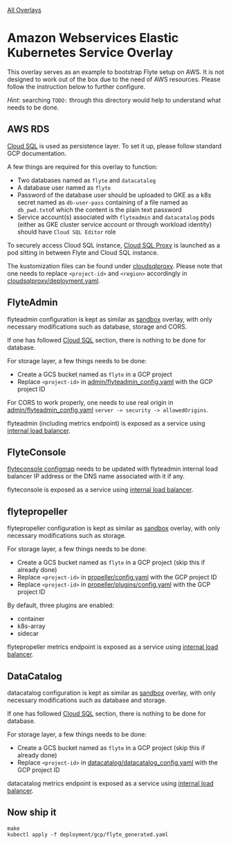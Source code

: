 [All Overlays](./)
# Amazon Webservices Elastic Kubernetes Service Overlay

This overlay serves as an example to bootstrap Flyte setup on AWS. It is not
designed to work out of the box due to the need of AWS resources. Please follow the instruction
below to further configure.

_Hint_: searching `TODO:` through this directory would help to understand what needs to be done.

## AWS RDS

[Cloud SQL](https://cloud.google.com/sql) is used as persistence layer. To set it up, please
follow standard GCP documentation.

A few things are required for this overlay to function:

* Two databases named as `flyte` and `datacatalog`
* A database user named as `flyte`
* Password of the database user should be uploaded to GKE as a k8s secret named as `db-user-pass`
  containing of a file named as `db_pwd.txt`of which the content is the plain text password
* Service account(s) associated with `flyteadmin` and `datacatalog` pods (either as GKE cluster
  service account or through workload identity) should have `Cloud SQL Editor` role

To securely access Cloud SQL instance, [Cloud SQL
Proxy](https://cloud.google.com/sql/docs/postgres/connect-admin-proxy) is launched as a pod sitting
in between Flyte and Cloud SQL instance.

The kustomization files can be found under [cloudsqlproxy](cloudsqlproxy). Please note that one
needs to replace `<project-id>` and `<region>` accordingly in
[cloudsqlproxy/deployment.yaml](cloudsqlproxy/deployment.yaml).

## FlyteAdmin

flyteadmin configuration is kept as similar as [sandbox](../sandbox) overlay, with only necessary
modifications such as database, storage and CORS.

If one has followed [Cloud SQL](#cloud-sql) section, there is nothing to be done for database.

For storage layer, a few things needs to be done:

* Create a GCS bucket named as `flyte` in a GCP project
* Replace `<project-id>` in [admin/flyteadmin_config.yaml](admin/flyteadmin_config.yaml) with the
  GCP project ID

For CORS to work properly, one needs to use real origin in
[admin/flyteadmin_config.yaml](admin/flyteadmin_config.yaml) `server -> security -> allowedOrigins`.

flyteadmin (including metrics endpoint) is exposed as a service using [internal load
balancer](https://cloud.google.com/kubernetes-engine/docs/how-to/internal-load-balancing).

## FlyteConsole

[flyteconsole configmap](console/configmap.yaml) needs to be updated with flyteadmin internal load
balancer IP address or the DNS name associated with it if any.

flyteconsole is exposed as a service using [internal load
balancer](https://cloud.google.com/kubernetes-engine/docs/how-to/internal-load-balancing).

## flytepropeller

flytepropeller configuration is kept as similar as [sandbox](../sandbox) overlay, with only
necessary modifications such as storage.

For storage layer, a few things needs to be done:

* Create a GCS bucket named as `flyte` in a GCP project (skip this if already done)
* Replace `<project-id>` in [propeller/config.yaml](propeller/config.yaml) with the
  GCP project ID
* Replace `<project-id>` in [propeller/plugins/config.yaml](propeller/plugins/config.yaml) with the
  GCP project ID

By default, three plugins are enabled:

* container
* k8s-array
* sidecar

flytepropeller metrics endpoint is exposed as a service using [internal load
balancer](https://cloud.google.com/kubernetes-engine/docs/how-to/internal-load-balancing).

## DataCatalog

datacatalog configuration is kept as similar as [sandbox](../sandbox) overlay, with only
necessary modifications such as database and storage.

If one has followed [Cloud SQL](#cloud-sql) section, there is nothing to be done for database.

For storage layer, a few things needs to be done:

* Create a GCS bucket named as `flyte` in a GCP project (skip this if already done)
* Replace `<project-id>` in [datacatalog/datacatalog_config.yaml](propeller/config.yaml) with the
  GCP project ID

datacatalog metrics endpoint is exposed as a service using [internal load
balancer](https://cloud.google.com/kubernetes-engine/docs/how-to/internal-load-balancing).


## Now ship it

``` shell
make
kubectl apply -f deployment/gcp/flyte_generated.yaml
```
